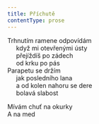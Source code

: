 ```yaml
---
title: Příchutě
contentType: prose
---
```


  

Trhnutím ramene odpovídám  
     když mi otevřenými ústy  
     přejíždíš po zádech  
     od krku po pás  
Parapetu se držím  
     jak posledního lana  
     a od kolen nahoru se dere  
     bolavá slabost

  

Mívám chuť na okurky  
A na med
